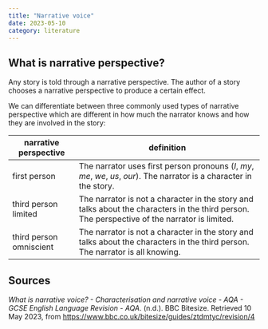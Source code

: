 ```yaml
---
title: "Narrative voice"
date: 2023-05-10
category: literature
---
```


## What is narrative perspective?

Any story is told through a narrative perspective. The author of a story
chooses a narrative perspective to produce a certain effect.

We can differentiate between three commonly used types of narrative perspective
which are different in how much the narrator knows and how they are involved in
the story:

| narrative perspective   | definition                                                                                                                                   |
|-------------------------|----------------------------------------------------------------------------------------------------------------------------------------------|
| first person            | The narrator uses first person pronouns (_I_, _my_, _me_, _we_, _us_, _our_). The narrator is a character in the story.                      |
| third person limited    | The narrator is not a character in the story and talks about the characters in the third person. The perspective of the narrator is limited. |
| third person omniscient | The narrator is not a character in the story and talks about the characters in the third person. The narrator is all knowing.                |

## Sources

_What is narrative voice? - Characterisation and narrative voice - AQA - GCSE
English Language Revision - AQA_. (n.d.). BBC Bitesize. Retrieved 10 May 2023,
from <https://www.bbc.co.uk/bitesize/guides/ztdmtyc/revision/4>
